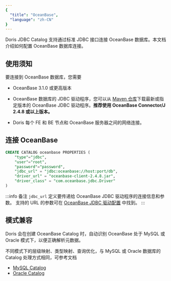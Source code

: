 ```yaml
---
{
  "title": "OceanBase",
  "language": "zh-CN"
}
---
```


<!-- 
Licensed to the Apache Software Foundation (ASF) under one
or more contributor license agreements.  See the NOTICE file
distributed with this work for additional information
regarding copyright ownership.  The ASF licenses this file
to you under the Apache License, Version 2.0 (the
"License"); you may not use this file except in compliance
with the License.  You may obtain a copy of the License at

  http://www.apache.org/licenses/LICENSE-2.0

Unless required by applicable law or agreed to in writing,
software distributed under the License is distributed on an
"AS IS" BASIS, WITHOUT WARRANTIES OR CONDITIONS OF ANY
KIND, either express or implied.  See the License for the
specific language governing permissions and limitations
under the License.
-->

Doris JDBC Catalog 支持通过标准 JDBC 接口连接 OceanBase 数据库。本文档介绍如何配置 OceanBase 数据库连接。

## 使用须知

要连接到 OceanBase 数据库，您需要

- OceanBase 3.1.0 或更高版本

- OceanBase 数据库的 JDBC 驱动程序，您可以从 [Maven 仓库](https://mvnrepository.com/artifact/com.oceanbase/oceanbase-client)下载最新或指定版本的 OceanBase JDBC 驱动程序。**推荐使用 OceanBase Connector/J 2.4.8 或以上版本。**

- Doris 每个 FE 和 BE 节点和 OceanBase 服务器之间的网络连接。

## 连接 OceanBase

```sql
CREATE CATALOG oceanbase PROPERTIES (
    "type"="jdbc",
    "user"="root",
    "password"="password",
    "jdbc_url" = "jdbc:oceanbase://host:port/db",
    "driver_url" = "oceanbase-client-2.4.8.jar",
    "driver_class" = "com.oceanbase.jdbc.Driver"
)
```

:::info 备注
`jdbc_url` 定义要传递给 OceanBase JDBC 驱动程序的连接信息和参数。
支持的 URL 的参数可在 [OceanBase JDBC 驱动配置](https://www.oceanbase.com/docs/common-oceanbase-connector-j-cn-1000000000517111) 中找到。
:::

## 模式兼容

Doris 会在创建 OceanBase Catalog 时，自动识别 OceanBase 处于 MySQL 或 Oracle 模式下，以便正确解析元数据。

不同模式下的层级映射、类型映射、查询优化，与 MySQL 或 Oracle 数据库的 Catalog 处理方式相同，可参考文档

- [MySQL Catalog](./mysql.md)
- [Oracle Catalog](./oracle.md)
